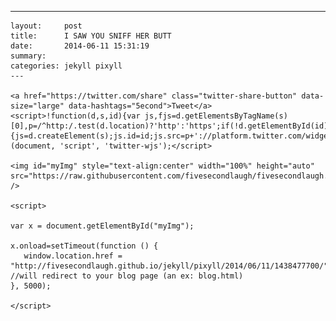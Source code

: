 ---
    layout:     post
    title:      I SAW YOU SNIFF HER BUTT
    date:       2014-06-11 15:31:19
    summary:    
    categories: jekyll pixyll
    ---

    <a href="https://twitter.com/share" class="twitter-share-button" data-size="large" data-hashtags="5econd">Tweet</a>
    <script>!function(d,s,id){var js,fjs=d.getElementsByTagName(s)[0],p=/^http:/.test(d.location)?'http':'https';if(!d.getElementById(id)){js=d.createElement(s);js.id=id;js.src=p+'://platform.twitter.com/widgets.js';fjs.parentNode.insertBefore(js,fjs);}}(document, 'script', 'twitter-wjs');</script>

    <img id="myImg" style="text-align:center" width="100%" height="auto" src="https://raw.githubusercontent.com/fivesecondlaugh/fivesecondlaugh.github.io/master/images/vsuXWFz.jpg" />

    <script>

    var x = document.getElementById("myImg");

    x.onload=setTimeout(function () {
       window.location.href = "http://fivesecondlaugh.github.io/jekyll/pixyll/2014/06/11/1438477700/"; //will redirect to your blog page (an ex: blog.html)
    }, 5000);

    </script>
    